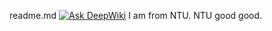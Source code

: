 readme.md
[![Ask DeepWiki](https://deepwiki.com/badge.svg)](https://deepwiki.com/Bai1026/genii-s-agent)
I am from NTU.
NTU good good.
